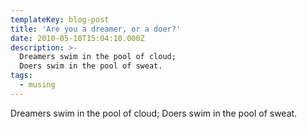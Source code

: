 ```yaml
---
templateKey: blog-post
title: 'Are you a dreamer, or a doer?'
date: 2010-05-10T15:04:10.000Z
description: >-
  Dreamers swim in the pool of cloud;
  Doers swim in the pool of sweat.
tags:
  - musing
---
```

Dreamers swim in the pool of cloud;
Doers swim in the pool of sweat.